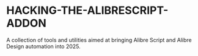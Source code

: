 # HACKING-THE-ALIBRESCRIPT-ADDON
A collection of tools and utilities aimed at bringing Alibre Script and Alibre Design automation into 2025.
